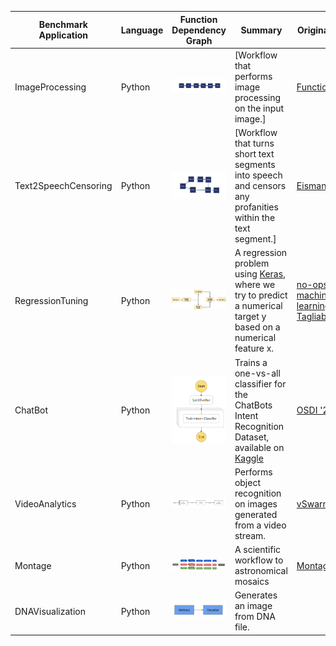 | Benchmark Application  | Language  | Function Dependency Graph | Summary | Original Source |
| ------------- | ----- |:-------------:| --- | --- |
| ImageProcessing | Python | <img src="ImageProcessing.png" alt="Alt text" title="Image Processing Graph"> | [Workflow that performs image processing on the input image.] | [FunctionBench](https://github.com/kmu-bigdata/serverless-faas-workbench) |
| Text2SpeechCensoring | Python | <img src="Text2SpeechCensoring.png" alt="Alt text" title="Text2Speech Censoring Graph"> | [Workflow that turns short text segments into speech and censors any profanities within the text segment.] | [Eismann et al.](https://github.com/SimonEismann/FunctionsAndWorkflows) |
| RegressionTuning | Python | <img src="RegressionTuning.png" alt="Alt text" title="Regression Tuning Graph"> | A regression problem using [Keras](https://www.tensorflow.org/tutorials/keras/regression), where we try to predict a numerical target y based on a numerical feature x. | [no-ops-machine-learning(Jacopo Tagliabue)](https://github.com/jacopotagliabue/no-ops-machine-learning) |
| ChatBot | Python | <img src="chatbot.png" alt="Alt text" title="Chat Bot Graph"> | Trains a one-vs-all classifier for the ChatBots Intent Recognition Dataset, available on [Kaggle](https://www.kaggle.com/datasets/elvinagammed/chatbots-intent-recognition-dataset) | [OSDI '22: Orion](https://github.com/icanforce/Orion-OSDI22) |
| VideoAnalytics | Python | <img src="VideoAnalytics.png" alt="Alt text" title="Video Analytics Graph"> | Performs object recognition on images generated from a video stream. | [vSwarm](https://github.com/ease-lab/vSwarm/tree/main/benchmarks/video-analytics) |
| Montage | Python | <img src="Montage.png" alt="Alt text" title="Montage Graph"> | A scientific workflow to astronomical mosaics | [Montage](https://github.com/Caltech-IPAC/Montage) |
| DNAVisualization | Python | <img src="DNAVisualization.png" alt="Alt text" title="DNAVisualization Graph"> | Generates an image from DNA file. |  |
